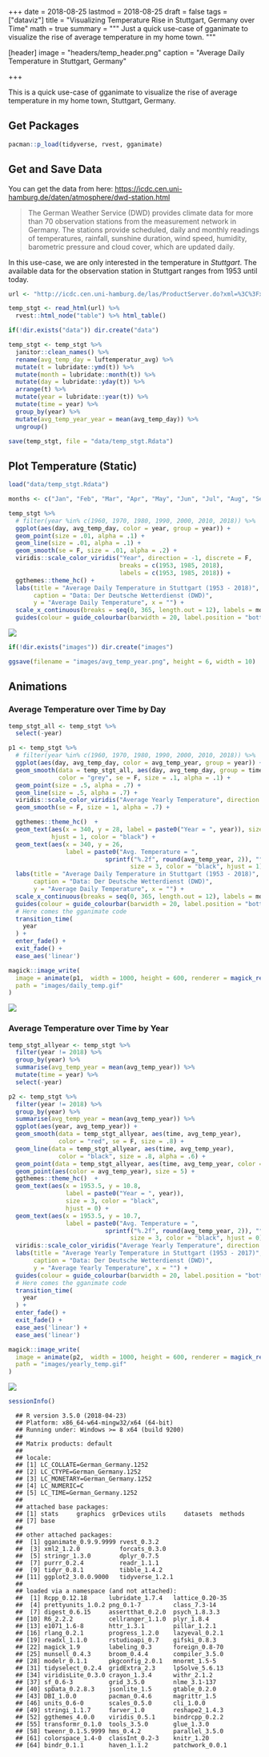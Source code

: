 +++
date = 2018-08-25
lastmod = 2018-08-25
draft = false
tags = ["dataviz"]
title = "Visualizing Temperature Rise in Stuttgart, Germany over Time"
math = true
summary = """
Just a quick use-case of gganimate to visualize the rise of average temperature in my home town.
"""

[header]
image = "headers/temp_header.png"
caption = "Average Daily Temperature in Stuttgart, Germany"

+++


This is a quick use-case of gganimate to visualize the rise of average temperature in my home town, Stuttgart, Germany.

## Get Packages

``` r
pacman::p_load(tidyverse, rvest, gganimate)
```

## Get and Save Data

You can get the data from here: https://icdc.cen.uni-hamburg.de/daten/atmosphere/dwd-station.html

> The German Weather Service (DWD) provides climate data for more than 70 observation stations from the measurement network in Germany. The stations provide scheduled, daily and monthly readings of temperatures, rainfall, sunshine duration, wind speed, humidity, barometric pressure and cloud cover, which are updated daily.

In this use-case, we are only interested in the temperature in *Stuttgart*. The available data for the observation station in Stuttgart ranges from 1953 until today.

``` r
url <- "http://icdc.cen.uni-hamburg.de/las/ProductServer.do?xml=%3C%3Fxml+version%3D%221.0%22%3F%3E%3ClasRequest+href%3D%22file%3Alas.xml%22%3E%3Clink+match%3D%22%2Flasdata%2Foperations%2Foperation%5B%40ID%3D%27DBExtractRowset%27%5D%22%3E%3C%2Flink%3E%3Cproperties%3E%3Cferret%3E%3Ccomponents%3E+grw_m+antdyn_m+greendyn_m+antsmb_m+ocn_m+greensmb_m+glac_m+gia_m%3C%2Fcomponents%3E%3Cview%3Exy%3C%2Fview%3E%3C%2Fferret%3E%3C%2Fproperties%3E%3Cargs%3E%3Cconstraint+id%3D%22undefined%22+type%3D%22text%22%3E%3Cv%3EStations_Kennziffer%3C%2Fv%3E%3Cv%3E%253D%3C%2Fv%3E%3Cv%3E10738%3C%2Fv%3E%3C%2Fconstraint%3E%3Clink+match%3D%22%2Flasdata%2Fdatasets%2Fdwd_data%2Fvariables%2Favg_temp_day%22%3E%3C%2Flink%3E%3Cregion%3E%3Crange+type%3D%22t%22+low%3D%2201-Jan-1876%22+high%3D%2227-Aug-2018%22%3E%3C%2Frange%3E%3Crange+type%3D%22x%22+low%3D%220%22+high%3D%2224%22%3E%3C%2Frange%3E%3Crange+type%3D%22y%22+low%3D%2240%22+high%3D%2259%22%3E%3C%2Frange%3E%3C%2Fregion%3E%3C%2Fargs%3E%3C%2FlasRequest%3E"

temp_stgt <- read_html(url) %>% 
  rvest::html_node("table") %>% html_table()

if(!dir.exists("data")) dir.create("data")

temp_stgt <- temp_stgt %>% 
  janitor::clean_names() %>% 
  rename(avg_temp_day = luftemperatur_avg) %>% 
  mutate(t = lubridate::ymd(t)) %>% 
  mutate(month = lubridate::month(t)) %>% 
  mutate(day = lubridate::yday(t)) %>% 
  arrange(t) %>% 
  mutate(year = lubridate::year(t)) %>% 
  mutate(time = year) %>% 
  group_by(year) %>% 
  mutate(avg_temp_year_year = mean(avg_temp_day)) %>% 
  ungroup()

save(temp_stgt, file = "data/temp_stgt.Rdata")
```

## Plot Temperature (Static)

``` r
load("data/temp_stgt.Rdata")

months <- c("Jan", "Feb", "Mar", "Apr", "May", "Jun", "Jul", "Aug", "Sep", "Oct", "Nov", "Dec")

temp_stgt %>% 
  # filter(year %in% c(1960, 1970, 1980, 1990, 2000, 2010, 2018)) %>% 
  ggplot(aes(day, avg_temp_day, color = year, group = year)) +
  geom_point(size = .01, alpha = .1) +
  geom_line(size = .01, alpha = .1) +
  geom_smooth(se = F, size = .01, alpha = .2) +
  viridis::scale_color_viridis("Year", direction = -1, discrete = F,
                               breaks = c(1953, 1985, 2018),
                               labels = c(1953, 1985, 2018)) +
  ggthemes::theme_hc() +
  labs(title = "Average Daily Temperature in Stuttgart (1953 - 2018)", 
       caption = "Data: Der Deutsche Wetterdienst (DWD)",
       y = "Average Daily Temperature", x = "") +
  scale_x_continuous(breaks = seq(0, 365, length.out = 12), labels = months) +
  guides(colour = guide_colourbar(barwidth = 20, label.position = "bottom"))
```

[![](https://github.com/favstats/temperature_viz/blob/master/images/avg_temp_year.png?raw=true)](https://github.com/favstats/temperature_viz/blob/master/images/avg_temp_year.png?raw=true) 


``` r
if(!dir.exists("images")) dir.create("images")

ggsave(filename = "images/avg_temp_year.png", height = 6, width = 10)
```

## Animations

### Average Temperature over Time by Day

``` r
temp_stgt_all <- temp_stgt %>% 
  select(-year)

p1 <- temp_stgt %>% 
  # filter(year %in% c(1960, 1970, 1980, 1990, 2000, 2010, 2018)) %>% 
  ggplot(aes(day, avg_temp_day, color = avg_temp_year, group = year)) +
  geom_smooth(data = temp_stgt_all, aes(day, avg_temp_day, group = time), 
              color = "grey", se = F, size = .1, alpha = .1) +
  geom_point(size = .5, alpha = .7) +
  geom_line(size = .5, alpha = .7) +  
  viridis::scale_color_viridis("Average Yearly Temperature", direction = -1, discrete = F) +
  geom_smooth(se = F, size = 1, alpha = .7) +

  ggthemes::theme_hc()  +
  geom_text(aes(x = 340, y = 28, label = paste0("Year = ", year)), size = 3, 
            hjust = 1, color = "black") +
  geom_text(aes(x = 340, y = 26, 
                label = paste0("Avg. Temperature = ", 
                           sprintf("%.2f", round(avg_temp_year, 2)), "°C")), 
                                  size = 3, color = "black", hjust = 1) +
  labs(title = "Average Daily Temperature in Stuttgart (1953 - 2018)", 
       caption = "Data: Der Deutsche Wetterdienst (DWD)",
       y = "Average Daily Temperature", x = "") +
  scale_x_continuous(breaks = seq(0, 365, length.out = 12), labels = months) +
  guides(colour = guide_colourbar(barwidth = 20, label.position = "bottom")) +
  # Here comes the gganimate code
  transition_time(
    year
  ) +
  enter_fade() + 
  exit_fade() +
  ease_aes('linear')

magick::image_write(
  image = animate(p1,  width = 1000, height = 600, renderer = magick_renderer(), length = 45), 
  path = "images/daily_temp.gif"
)
```


[![](https://github.com/favstats/temperature_viz/blob/master/images/daily_temp.gif?raw=true)](https://github.com/favstats/temperature_viz/blob/master/images/daily_temp.gif?raw=true) 

### Average Temperature over Time by Year

``` r
temp_stgt_allyear <- temp_stgt %>% 
  filter(year != 2018) %>%
  group_by(year) %>% 
  summarise(avg_temp_year = mean(avg_temp_year)) %>% 
  mutate(time = year) %>% 
  select(-year)

p2 <- temp_stgt %>% 
  filter(year != 2018) %>%
  group_by(year) %>% 
  summarise(avg_temp_year = mean(avg_temp_year)) %>% 
  ggplot(aes(year, avg_temp_year)) +
  geom_smooth(data = temp_stgt_allyear, aes(time, avg_temp_year), 
              color = "red", se = F, size = .8) +
  geom_line(data = temp_stgt_allyear, aes(time, avg_temp_year), 
              color = "black", size = .8, alpha = .6) +
  geom_point(data = temp_stgt_allyear, aes(time, avg_temp_year, color = avg_temp_year), size = 2.5) +
  geom_point(aes(color = avg_temp_year), size = 5) +
  ggthemes::theme_hc()  +
  geom_text(aes(x = 1953.5, y = 10.8, 
                label = paste0("Year = ", year)), 
                size = 3, color = "black",
                hjust = 0) +
  geom_text(aes(x = 1953.5, y = 10.7, 
                label = paste0("Avg. Temperature = ", 
                           sprintf("%.2f", round(avg_temp_year, 2)), "°C")), 
                                  size = 3, color = "black", hjust = 0) +
  viridis::scale_color_viridis("Average Yearly Temperature", direction = -1, discrete = F)  +
  labs(title = "Average Yearly Temperature in Stuttgart (1953 - 2017)", 
       caption = "Data: Der Deutsche Wetterdienst (DWD)",
       y = "Average Yearly Temperature", x = "") +
  guides(colour = guide_colourbar(barwidth = 20, label.position = "bottom")) +
  # Here comes the gganimate code
  transition_time(
    year
  ) +
  enter_fade() + 
  exit_fade() +
  ease_aes('linear') +
  ease_aes('linear')

magick::image_write(
  image = animate(p2,  width = 1000, height = 600, renderer = magick_renderer(), length = 45), 
  path = "images/yearly_temp.gif"
)
```


[![](https://github.com/favstats/temperature_viz/blob/master/images/yearly_temp.gif?raw=true)](https://github.com/favstats/temperature_viz/blob/master/images/yearly_temp.gif?raw=true) 

``` r
sessionInfo()
```

      ## R version 3.5.0 (2018-04-23)
      ## Platform: x86_64-w64-mingw32/x64 (64-bit)
      ## Running under: Windows >= 8 x64 (build 9200)
      ## 
      ## Matrix products: default
      ## 
      ## locale:
      ## [1] LC_COLLATE=German_Germany.1252 
      ## [2] LC_CTYPE=German_Germany.1252   
      ## [3] LC_MONETARY=German_Germany.1252
      ## [4] LC_NUMERIC=C                   
      ## [5] LC_TIME=German_Germany.1252    
      ## 
      ## attached base packages:
      ## [1] stats     graphics  grDevices utils     datasets  methods  
      ## [7] base     
      ## 
      ## other attached packages:
      ##  [1] gganimate_0.9.9.9999 rvest_0.3.2         
      ##  [3] xml2_1.2.0           forcats_0.3.0       
      ##  [5] stringr_1.3.0        dplyr_0.7.5         
      ##  [7] purrr_0.2.4          readr_1.1.1         
      ##  [9] tidyr_0.8.1          tibble_1.4.2        
      ## [11] ggplot2_3.0.0.9000   tidyverse_1.2.1     
      ## 
      ## loaded via a namespace (and not attached):
      ##  [1] Rcpp_0.12.18      lubridate_1.7.4   lattice_0.20-35  
      ##  [4] prettyunits_1.0.2 png_0.1-7         class_7.3-14     
      ##  [7] digest_0.6.15     assertthat_0.2.0  psych_1.8.3.3    
      ## [10] R6_2.2.2          cellranger_1.1.0  plyr_1.8.4       
      ## [13] e1071_1.6-8       httr_1.3.1        pillar_1.2.1     
      ## [16] rlang_0.2.1       progress_1.2.0    lazyeval_0.2.1   
      ## [19] readxl_1.1.0      rstudioapi_0.7    gifski_0.8.3     
      ## [22] magick_1.9        labeling_0.3      foreign_0.8-70   
      ## [25] munsell_0.4.3     broom_0.4.4       compiler_3.5.0   
      ## [28] modelr_0.1.1      pkgconfig_2.0.1   mnormt_1.5-5     
      ## [31] tidyselect_0.2.4  gridExtra_2.3     lpSolve_5.6.13   
      ## [34] viridisLite_0.3.0 crayon_1.3.4      withr_2.1.2      
      ## [37] sf_0.6-3          grid_3.5.0        nlme_3.1-137     
      ## [40] spData_0.2.8.3    jsonlite_1.5      gtable_0.2.0     
      ## [43] DBI_1.0.0         pacman_0.4.6      magrittr_1.5     
      ## [46] units_0.6-0       scales_0.5.0      cli_1.0.0        
      ## [49] stringi_1.1.7     farver_1.0        reshape2_1.4.3   
      ## [52] ggthemes_4.0.0    viridis_0.5.1     bindrcpp_0.2.2   
      ## [55] transformr_0.1.0  tools_3.5.0       glue_1.3.0       
      ## [58] tweenr_0.1.5.9999 hms_0.4.2         parallel_3.5.0   
      ## [61] colorspace_1.4-0  classInt_0.2-3    knitr_1.20       
      ## [64] bindr_0.1.1       haven_1.1.2       patchwork_0.0.1       